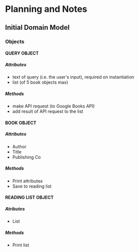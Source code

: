 # Planning and Notes

## Initial Domain Model

### Objects

#### QUERY OBJECT

##### Attributes

- text of query (i.e. the user's input), required on instantiation
- list (of 5 book objects max)

##### Methods

- make API request (to Google Books API)
- add result of API request to the list

#### BOOK OBJECT

##### Attributes

- Author
- Title
- Publishing Co

##### Methods

- Print attributes
- Save to reading list

#### READING LIST OBJECT

##### Atributes

- List

##### Methods

- Print list
